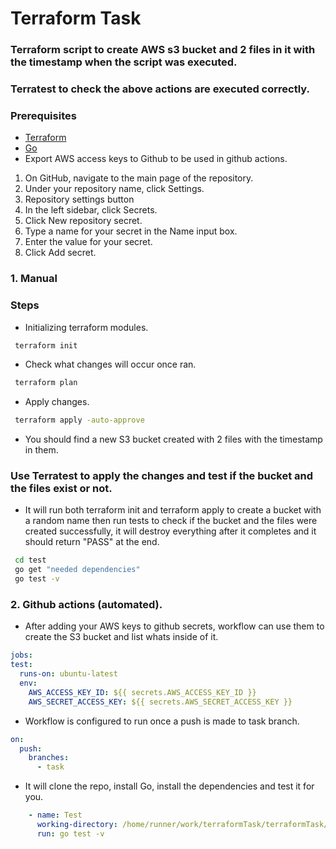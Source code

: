 # Terraform Task

### Terraform script to create AWS s3 bucket and 2 files in it with the timestamp when the script was executed.
### Terratest to check the above actions are executed correctly.

### Prerequisites
* [Terraform](https://www.terraform.io/downloads.html)
* [Go](https://golang.org/dl/)
* Export AWS access keys to Github to be used in github actions.

1. On GitHub, navigate to the main page of the repository.
2. Under your repository name, click  Settings.
3. Repository settings button
4. In the left sidebar, click Secrets.
5. Click New repository secret.
6. Type a name for your secret in the Name input box.
7. Enter the value for your secret.
8. Click Add secret.


### 1. Manual

### Steps
* Initializing terraform modules.
 ```sh
  terraform init
  ``` 

* Check what changes will occur once ran.
 ```sh
  terraform plan
  ``` 
* Apply changes.
 ```sh
  terraform apply -auto-approve
  ``` 

* You should find a new S3 bucket created with 2 files with the timestamp in them.

### Use Terratest to apply the changes and test if the bucket and the files exist or not.
* It will run both terraform init and terraform apply to create a bucket with a random name then run tests to check if the bucket and the files were created successfully, it will destroy everything after it completes and it should return "PASS" at the end.
 ```sh
  cd test
  go get "needed dependencies"
  go test -v
  ```
  
### 2. Github actions (automated).
  
 * After adding your AWS keys to github secrets, workflow can use them to create the S3 bucket and list whats inside of it.
 
  ```yaml
jobs:
  test:
    runs-on: ubuntu-latest
    env:
      AWS_ACCESS_KEY_ID: ${{ secrets.AWS_ACCESS_KEY_ID }}
      AWS_SECRET_ACCESS_KEY: ${{ secrets.AWS_SECRET_ACCESS_KEY }}
```

* Workflow is configured to run once a push is made to task branch.
```yaml
on: 
  push:
    branches:
      - task
```


* It will clone the repo, install Go, install the dependencies and test it for you.

```yaml
    - name: Test
      working-directory: /home/runner/work/terraformTask/terraformTask/test
      run: go test -v
```

